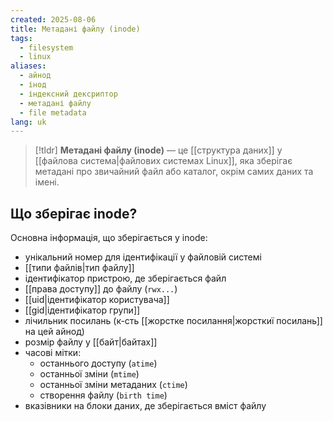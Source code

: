 ```yaml
---
created: 2025-08-06
title: Метадані файлу (inode)
tags:
  - filesystem
  - linux
aliases:
  - айнод
  - інод
  - індексний дексриптор
  - метадані файлу
  - file metadata
lang: uk
---
```

> [!tldr]
> **Метадані файлу (inode)** — це [[структура даних]] у [[файлова система|файлових системах Linux]], яка зберігає метадані про звичайний файл або каталог, окрім самих даних та імені.

## Що зберігає inode?

Основна інформація, що зберігається у inode:

- унікальний номер для ідентифікації у файловій системі
- [[типи файлів|тип файлу]]
- ідентифікатор пристрою, де зберігається файл
- [[права доступу]] до файлу (`rwx...`)
- [[uid|ідентифікатор користувача]]
- [[gid|ідентифікатор групи]]
- лічильник посилань (к-сть [[жорстке посилання|жорсткиї посилань]] на цей айнод)
- розмір файлу у [[байт|байтах]]
- часові мітки:
	- останнього доступу (`atime`)
	- останньої зміни (`mtime`)
	- останньої зміни метаданих (`ctime`)
	- створення файлу (`birth time`)
- вказівники на блоки даних, де зберігається вміст файлу
